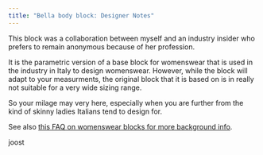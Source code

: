 ```yaml
---
title: "Bella body block: Designer Notes"
---
```


This block was a collaboration between myself and an industry insider who prefers to remain anonymous because of her profession.

It is the parametric version of a base block for womenswear that is used in the industry in Italy to design womenswear.
However, while the block will adapt to your measurments, the original block that it is based on is in really not suitable for a very wide sizing range.

So your milage may very here, especially when you are further from the kind of skinny ladies Italians tend to design for.

See also [this FAQ on womenswear blocks for more background info](/docs/about/faq/womenswear-blocks).

joost

